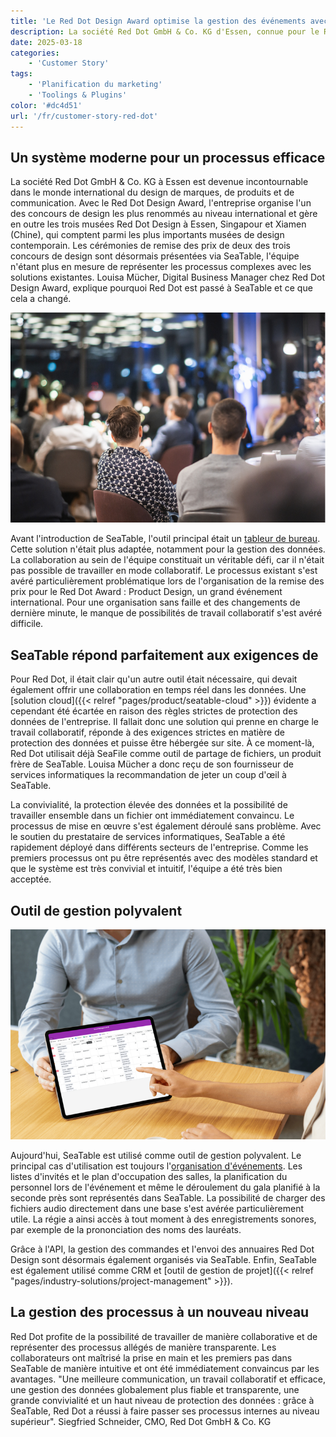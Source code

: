 ```yaml
---
title: 'Le Red Dot Design Award optimise la gestion des événements avec SeaTable'
description: La société Red Dot GmbH & Co. KG d'Essen, connue pour le Red Dot Design Award de renommée internationale, a contribué à révolutionner et à optimiser sa gestion des événements et des commandes. Avec SeaTable Server, l'équipe bénéficie de flux de travail transparents, efficaces et collaboratifs et d'une gestion des données conforme au RGPD'
date: 2025-03-18
categories:
    - 'Customer Story'
tags:
    - 'Planification du marketing'
    - 'Toolings & Plugins'
color: '#dc4d51'
url: '/fr/customer-story-red-dot'
---
```


## Un système moderne pour un processus efficace

La société Red Dot GmbH & Co. KG à Essen est devenue incontournable dans le monde international du design de marques, de produits et de communication. Avec le Red Dot Design Award, l'entreprise organise l'un des concours de design les plus renommés au niveau international et gère en outre les trois musées Red Dot Design à Essen, Singapour et Xiamen (Chine), qui comptent parmi les plus importants musées de design contemporain. Les cérémonies de remise des prix de deux des trois concours de design sont désormais présentées via SeaTable, l'équipe n'étant plus en mesure de représenter les processus complexes avec les solutions existantes. Louisa Mücher, Digital Business Manager chez Red Dot Design Award, explique pourquoi Red Dot est passé à SeaTable et ce que cela a changé.

![](Blog_reddot_I1.jpg)

Avant l'introduction de SeaTable, l'outil principal était un [tableur de bureau](https://seatable.com/excel-alternative/). Cette solution n'était plus adaptée, notamment pour la gestion des données. La collaboration au sein de l'équipe constituait un véritable défi, car il n'était pas possible de travailler en mode collaboratif. Le processus existant s'est avéré particulièrement problématique lors de l'organisation de la remise des prix pour le Red Dot Award : Product Design, un grand événement international. Pour une organisation sans faille et des changements de dernière minute, le manque de possibilités de travail collaboratif s'est avéré difficile.

## SeaTable répond parfaitement aux exigences de

Pour Red Dot, il était clair qu'un autre outil était nécessaire, qui devait également offrir une collaboration en temps réel dans les données. Une [solution cloud]({{< relref "pages/product/seatable-cloud" >}}) évidente a cependant été écartée en raison des règles strictes de protection des données de l'entreprise. Il fallait donc une solution qui prenne en charge le travail collaboratif, réponde à des exigences strictes en matière de protection des données et puisse être hébergée sur site. À ce moment-là, Red Dot utilisait déjà SeaFile comme outil de partage de fichiers, un produit frère de SeaTable. Louisa Mücher a donc reçu de son fournisseur de services informatiques la recommandation de jeter un coup d'œil à SeaTable.

La convivialité, la protection élevée des données et la possibilité de travailler ensemble dans un fichier ont immédiatement convaincu. Le processus de mise en œuvre s'est également déroulé sans problème. Avec le soutien du prestataire de services informatiques, SeaTable a été rapidement déployé dans différents secteurs de l'entreprise. Comme les premiers processus ont pu être représentés avec des modèles standard et que le système est très convivial et intuitif, l'équipe a été très bien acceptée.

## Outil de gestion polyvalent

![](3-SeaTable-erfuellt-die-Anforderungen-perfekt-1.jpg)

Aujourd'hui, SeaTable est utilisé comme outil de gestion polyvalent. Le principal cas d'utilisation est toujours l'[organisation d'événements](https://seatable.io/vorlage/fewxqfzbsxocskxl7hikqq/). Les listes d'invités et le plan d'occupation des salles, la planification du personnel lors de l'événement et même le déroulement du gala planifié à la seconde près sont représentés dans SeaTable. La possibilité de charger des fichiers audio directement dans une base s'est avérée particulièrement utile. La régie a ainsi accès à tout moment à des enregistrements sonores, par exemple de la prononciation des noms des lauréats.

Grâce à l'API, la gestion des commandes et l'envoi des annuaires Red Dot Design sont désormais également organisés via SeaTable. Enfin, SeaTable est également utilisé comme CRM et [outil de gestion de projet]({{< relref "pages/industry-solutions/project-management" >}}).

## La gestion des processus à un nouveau niveau

Red Dot profite de la possibilité de travailler de manière collaborative et de représenter des processus allégés de manière transparente. Les collaborateurs ont maîtrisé la prise en main et les premiers pas dans SeaTable de manière intuitive et ont été immédiatement convaincus par les avantages. "Une meilleure communication, un travail collaboratif et efficace, une gestion des données globalement plus fiable et transparente, une grande convivialité et un haut niveau de protection des données : grâce à SeaTable, Red Dot a réussi à faire passer ses processus internes au niveau supérieur". Siegfried Schneider, CMO, Red Dot GmbH & Co. KG
